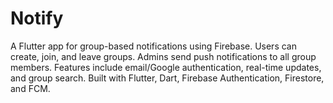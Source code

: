 # Notify
A Flutter app for group-based notifications using Firebase. Users can create, join, and leave groups. Admins send push notifications to all group members. Features include email/Google authentication, real-time updates, and group search. Built with Flutter, Dart, Firebase Authentication, Firestore, and FCM.
